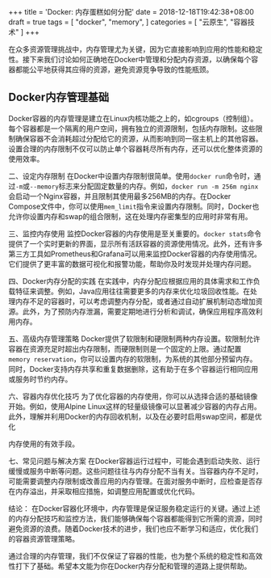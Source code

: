 +++
title = 'Docker: 内存蛋糕如何分配'
date = 2018-12-18T19:42:38+08:00
draft = true
tags = [
    "docker",
    "memory",
]
categories = [
    "云原生",
    "容器技术"
]
+++

在众多资源管理挑战中，内存管理尤为关键，因为它直接影响到应用的性能和稳定性。接下来我们讨论如何正确地在Docker中管理和分配内存资源，以确保每个容器都能公平地获得其应得的资源，避免资源竞争导致的性能瓶颈。

## Docker内存管理基础
Docker容器的内存管理是建立在Linux内核功能之上的，如cgroups（控制组）。每个容器都是一个隔离的用户空间，拥有独立的资源限制，包括内存限制。这些限制确保容器不会消耗超过分配给它的资源，从而影响到同一宿主机上的其他容器。设置合理的内存限制不仅可以防止单个容器耗尽所有内存，还可以优化整体资源的使用效率。

二、设定内存限制
在Docker中设置内存限制很简单。使用`docker run`命令时，通过`-m`或`--memory`标志来分配固定数量的内存。例如，`docker run -m 256m nginx`会启动一个Nginx容器，并且限制其使用最多256MB的内存。在Docker Compose文件中，你可以使用`mem_limit`指令来设置内存限制。同时，Docker也允许你设置内存和swap的组合限制，这在处理内存密集型的应用时非常有用。

三、监控内存使用
监控Docker容器的内存使用是至关重要的。`docker stats`命令提供了一个实时更新的界面，显示所有活跃容器的资源使用情况。此外，还有许多第三方工具如Prometheus和Grafana可以用来监控Docker容器的内存使用情况。它们提供了更丰富的数据可视化和报警功能，帮助你及时发现并处理内存问题。

四、Docker内存分配的实践
在实践中，内存分配应根据应用的具体需求和工作负载特征来调整。例如，Java应用往往需要更多的内存来优化垃圾回收性能。在处理内存不足的容器时，可以考虑调整内存分配，或者通过自动扩展机制动态增加资源。此外，为了预防内存泄漏，需要定期地进行分析和调试，确保应用程序高效利用内存。

五、高级内存管理策略
Docker提供了软限制和硬限制两种内存设置。软限制允许容器在资源充足时超出内存限制，而硬限制则是一个固定的上限。通过配置`memory reservation`，你可以设置内存的软限制，为系统的其他部分预留内存。同时，Docker支持内存共享和重复数据删除，这有助于在多个容器运行相同应用或服务时节约内存。

六、容器内存优化技巧
为了优化容器的内存使用，你可以从选择合适的基础镜像开始。例如，使用Alpine Linux这样的轻量级镜像可以显著减少容器的内存占用。此外，理解并利用Docker的内存回收机制，以及在必要时启用swap空间，都是优化

内存使用的有效手段。

七、常见问题与解决方案
在Docker容器运行过程中，可能会遇到启动失败、运行缓慢或服务中断等问题。这些问题往往与内存分配不当有关。当容器内存不足时，可能需要调整内存限制或改善应用的内存管理。在面对服务中断时，应检查是否存在内存溢出，并采取相应措施，如调整应用配置或优化代码。

结论：
在Docker容器化环境中，内存管理是保证服务稳定运行的关键。通过上述的内存分配技巧和监控方法，我们能够确保每个容器都能得到它所需的资源，同时避免资源的浪费。随着Docker技术的进步，我们也应不断学习和适应，优化我们的容器资源管理策略。

通过合理的内存管理，我们不仅保证了容器的性能，也为整个系统的稳定性和高效性打下了基础。希望本文能为你在Docker内存分配和管理的道路上提供帮助。